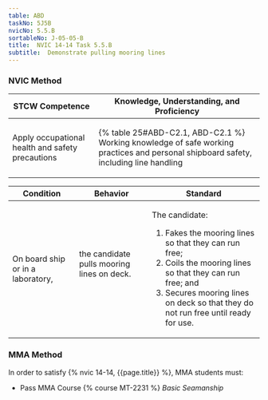 ```yaml
---
table: ABD
taskNo: 5J5B
nvicNo: 5.5.B 
sortableNo: J-05-05-B
title:  NVIC 14-14 Task 5.5.B
subtitle:  Demonstrate pulling mooring lines
---
```






### NVIC Method

<a style="display:none;" onclick="togglevisibility('nvic_methods')" >Show NVIC method.</a>

<div id='nvic_methods' class='show'>

<table>
<thead>
<tr>
<th class='forty'> STCW Competence </th>
<th class='sixty'> Knowledge, Understanding, and Proficiency </th>
</tr>
</thead>

<tbody>
<tr><td markdown='1'>

Apply occupational health and safety precautions

</td><td markdown='1'>

{% table 25#ABD-C2.1, ABD-C2.1 %} Working knowledge of safe working practices and personal shipboard safety, including line handling

</td></tr>


</tbody>
</table>


<table>
<thead>
<tr><th class='twenty'>  Condition </th><th class='twenty'> Behavior </th><th  class='sixty'>Standard </th></tr>
</thead>
<tbody >



<tr><td markdown='1'>

On board ship or in a laboratory,

</td><td markdown='1'>

the candidate pulls mooring lines on deck.

<br>

<div class="tooltip" markdown='1'>



</div>


</td><td markdown='1'>

The candidate:

1. Fakes the mooring lines so that they can run free;
2. Coils the mooring lines so that they can run free; and
3. Secures mooring lines on deck so that they do not run free until ready for use. 

</td></tr>
</tbody>
</table>
</div>


### MMA Method

In order to satisfy  {% nvic 14-14, {{page.title}}  %}, MMA students must:

* Pass MMA Course {% course MT-2231 %}  *Basic Seamanship*